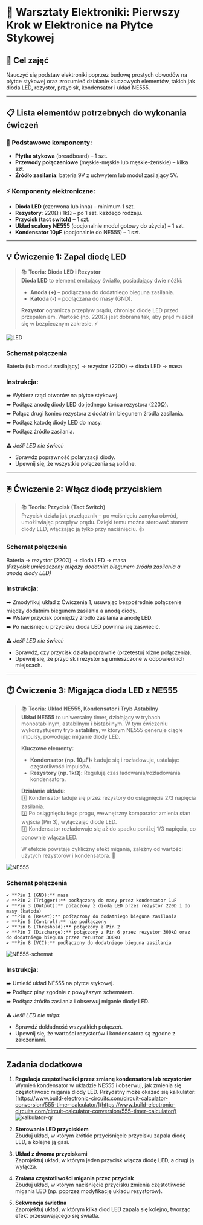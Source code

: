 # 🔌 **Warsztaty Elektroniki: Pierwszy Krok w Elektronice na Płytce Stykowej**

## 🎯 Cel zajęć
Nauczyć się podstaw elektroniki poprzez budowę prostych obwodów na płytce stykowej oraz zrozumieć działanie kluczowych elementów, takich jak dioda LED, rezystor, przycisk, kondensator i układ NE555.

---

## 📋 Lista elementów potrzebnych do wykonania ćwiczeń

### 🔩 Podstawowe komponenty:
- **Płytka stykowa** (breadboard) – 1 szt.
- **Przewody połączeniowe** (męskie-męskie lub męskie-żeńskie) – kilka szt.
- **Źródło zasilania**: bateria 9V z uchwytem lub moduł zasilający 5V.

### ⚡ Komponenty elektroniczne:
- **Dioda LED** (czerwona lub inna) – minimum 1 szt.
- **Rezystory**: 220Ω i 1kΩ – po 1 szt. każdego rodzaju.
- **Przycisk (tact switch)** – 1 szt.
- **Układ scalony NE555** (opcjonalnie moduł gotowy do użycia) – 1 szt.
- **Kondensator 10µF** (opcjonalnie do NE555) – 1 szt.

---

## 💡 Ćwiczenie 1: Zapal diodę LED

> 📚 **Teoria: Dioda LED i Rezystor**  
> **Dioda LED** to element emitujący światło, posiadający dwie nóżki:
> - **Anoda (+)** – podłączana do dodatniego bieguna zasilania.
> - **Katoda (-)** – podłączana do masy (GND).
>
> **Rezystor** ogranicza przepływ prądu, chroniąc diodę LED przed przepaleniem. Wartość (np. 220Ω) jest dobrana tak, aby prąd mieścił się w bezpiecznym zakresie. ⚡

![LED](./led.png)

### Schemat połączenia
Bateria (lub moduł zasilający) → rezystor (220Ω) → dioda LED → masa

### Instrukcja:
➡️ Wybierz rząd otworów na płytce stykowej.  
➡️ Podłącz anodę diody LED do jednego końca rezystora (220Ω).  
➡️ Połącz drugi koniec rezystora z dodatnim biegunem źródła zasilania.  
➡️ Podłącz katodę diody LED do masy.  
➡️ Podłącz źródło zasilania.

⚠️ *Jeśli LED nie świeci:*
- Sprawdź poprawność polaryzacji diody.
- Upewnij się, że wszystkie połączenia są solidne.

---

## 🖲️ Ćwiczenie 2: Włącz diodę przyciskiem

> 📚 **Teoria: Przycisk (Tact Switch)**  
> Przycisk działa jak przełącznik – po wciśnięciu zamyka obwód, umożliwiając przepływ prądu. Dzięki temu można sterować stanem diody LED, włączając ją tylko przy naciśnięciu. 👍

### Schemat połączenia
Bateria → rezystor (220Ω) → dioda LED → masa  
*(Przycisk umieszczony między dodatnim biegunem źródła zasilania a anodą diody LED)*

### Instrukcja:
➡️ Zmodyfikuj układ z Ćwiczenia 1, usuwając bezpośrednie połączenie między dodatnim biegunem zasilania a anodą diody.  
➡️ Wstaw przycisk pomiędzy źródło zasilania a anodę LED.  
➡️ Po naciśnięciu przycisku dioda LED powinna się zaświecić.

⚠️ *Jeśli LED nie świeci:*
- Sprawdź, czy przycisk działa poprawnie (przetestuj różne połączenia).
- Upewnij się, że przycisk i rezystor są umieszczone w odpowiednich miejscach.

---

## ⏱️ Ćwiczenie 3: Migająca dioda LED z NE555

> 📚 **Teoria: Układ NE555, Kondensator i Tryb Astabilny**  
> **Układ NE555** to uniwersalny timer, działający w trybach monostabilnym, astabilnym i bistabilnym. W tym ćwiczeniu wykorzystujemy tryb **astabilny**, w którym NE555 generuje ciągłe impulsy, powodując miganie diody LED.
>
> **Kluczowe elementy:**
> - **Kondensator (np. 10µF):** Ładuje się i rozładowuje, ustalając częstotliwość impulsów.
> - **Rezystory (np. 1kΩ):** Regulują czas ładowania/rozładowania kondensatora.
>
> **Działanie układu:**  
> 1️⃣ Kondensator ładuje się przez rezystory do osiągnięcia 2/3 napięcia zasilania.  
> 2️⃣ Po osiągnięciu tego progu, wewnętrzny komparator zmienia stan wyjścia (Pin 3), wyłączając diodę LED.  
> 3️⃣ Kondensator rozładowuje się aż do spadku poniżej 1/3 napięcia, co ponownie włącza LED.
>
> W efekcie powstaje cykliczny efekt migania, zależny od wartości użytych rezystorów i kondensatora. 🔄

![NE555](./NE555.png)

### Schemat połączenia
```  
✔ **Pin 1 (GND):** masa  
✔ **Pin 2 (Trigger):** podłączony do masy przez kondensator 1µF  
✔ **Pin 3 (Output):** połączony z diodą LED przez rezystor 220Ω i do masy (katoda) 
✔ **Pin 4 (Reset):** podłączony do dodatniego bieguna zasilania  
✔ **Pin 5 (Control):** nie podłączony
✔ **Pin 6 (Threshold):** połączony z Pin 2  
✔ **Pin 7 (Discharge):** połączony z Pin 6 przez rezystor 300kΩ oraz do dodatniego bieguna przez rezustor 300kΩ
✔ **Pin 8 (VCC):** podłączony do dodatniego bieguna zasilania  
```

![NE555-schemat](./ne555-schemat.png)

### Instrukcja:
➡️ Umieść układ NE555 na płytce stykowej.  
➡️ Podłącz piny zgodnie z powyższym schematem.  
➡️ Podłącz źródło zasilania i obserwuj miganie diody LED.

⚠️ *Jeśli LED nie miga:*
- Sprawdź dokładność wszystkich połączeń.
- Upewnij się, że wartości rezystorów i kondensatora są zgodne z założeniami.

---

## Zadania dodatkowe

1. **Regulacja częstotliwości przez zmianę kondensatora lub rezystorów**  
   Wymień kondensator w układzie NE555 i obserwuj, jak zmienia się częstotliwość migania diody LED. Przydatny może okazać się kalkulator: 
[https://www.build-electronic-circuits.com/circuit-calculator-conversion/555-timer-calculator/](https://www.build-electronic-circuits.com/circuit-calculator-conversion/555-timer-calculator/)
![kalkulator-qr](./kalkulator-qr.png)

2. **Sterowanie LED przyciskiem**  
   Zbuduj układ, w którym krótkie przyciśnięcie przycisku zapala diodę LED, a kolejne ją gasi.

3. **Układ z dwoma przyciskami**  
   Zaprojektuj układ, w którym jeden przycisk włącza diodę LED, a drugi ją wyłącza.

4. **Zmiana częstotliwości migania przez przycisk**  
   Zbuduj układ, w którym naciśnięcie przycisku zmienia częstotliwość migania LED (np. poprzez modyfikację układu rezystorów).

5. **Sekwencja świetlna**  
   Zaprojektuj układ, w którym kilka diod LED zapala się kolejno, tworząc efekt przesuwającego się światła.
